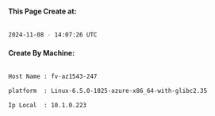 
   
#### This Page Create at:

```bash

2024-11-08 - 14:07:26 UTC

```

#### Create By Machine:

```bash

Host Name : fv-az1543-247

platform  : Linux-6.5.0-1025-azure-x86_64-with-glibc2.35

Ip Local  : 10.1.0.223

```

